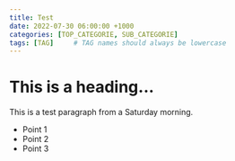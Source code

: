 ```yaml
---
title: Test
date: 2022-07-30 06:00:00 +1000
categories: [TOP_CATEGORIE, SUB_CATEGORIE]
tags: [TAG]     # TAG names should always be lowercase
---
```


# This is a heading... 

This is a test paragraph from a Saturday morning. 

* Point 1
* Point 2
* Point 3 
